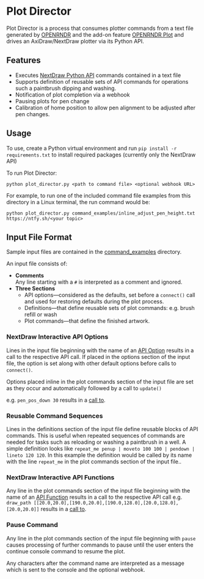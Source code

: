 # Plot Director

Plot Director is a process that consumes plotter commands from a text file generated by 
[OPENRNDR](https://github.com/openrndr/openrndr) and the add-on feature 
[OPENRNDR Plot](https://github.com/nfletton/openrndr-plot) and drives an AxiDraw/NextDraw 
plotter via its Python API.

## Features
- Executes [NextDraw Python API](https://bantam.tools/nd_py) commands contained in a text file
- Supports definition of reusable sets of API commands for operations such a paintbrush dipping and washing. 
- Notification of plot completion via a webhook
- Pausing plots for pen change
- Calibration of home position to allow pen alignment to be adjusted after pen changes.

## Usage
To use, create a Python virtual environment and run `pip install -r requirements.txt` to install 
required packages (currently only the NextDraw API)

To run Plot Director: 
```shell
python plot_director.py <path to command file> <optional webhook URL>
```

For example, to run one of the included command file examples from 
this directory in a Linux terminal, the run command would be:
```shell
python plot_director.py command_examples/inline_adjust_pen_height.txt https://ntfy.sh/<your topic> 
```

## Input File Format
Sample input files are contained in the [command_examples](command_examples) directory.

An input file consists of:
- **Comments**  
  Any line starting with a `#` is interpreted as a comment and ignored.
- **Three Sections**
  - API options—considered as the defaults, set before a `connect()` call and
    used for restoring defaults during the plot process.
  - Definitions—that define reusable sets of plot commands: e.g. brush refill or wash
  - Plot commands—that define the finished artwork.


### NextDraw Interactive API Options  
Lines in the input file beginning with the name of 
an [API Option](https://bantam.tools/nd_py/#setting-options) results in a call to the respective API call. 
If placed in the options section of the input file, the option is
set along with other default options before calls to `connect()`. 

Options placed inline in the plot commands section of the input file 
are set as they occur 
and automatically followed by a call to `update()`
   
e.g. `pen_pos_down 30` results in a [call to](https://bantam.tools/nd_py/#pen_pos_down).

### Reusable Command Sequences
Lines in the definitions section of the input file
define reusable blocks of API commands.
This is useful when repeated sequences of commands are needed for 
tasks such as reloading or washing a paintbrush in a well. A simple definition
looks like `repeat_me penup | moveto 100 100 | pendown | lineto 120 120`.
In this example the definition would be called by its name with the line `repeat_me` in
the plot commands section of the input file..


### NextDraw Interactive API Functions
Any line in the plot commands section of the input file beginning with the name of an 
[API Function](https://bantam.tools/nd_py/#functions-interactive) results in a call to the respective API call 
e.g. `draw_path [[20.0,20.0],[190.0,20.0],[190.0,128.0],[20.0,128.0],[20.0,20.0]]`
results in a [call to](https://bantam.tools/nd_py/#draw_path).

### Pause Command  
Any line in the plot commands section of the input file beginning with `pause ` 
causes processing of further commands to pause until 
the user enters the continue console command to resume the plot.

Any characters after the command name are interpreted as a message which is sent to the console 
and the optional webhook.
